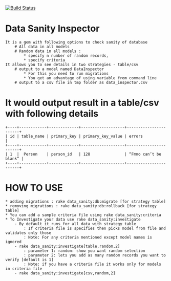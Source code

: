 [![Build Status](https://secure.travis-ci.org/singhgarima/data_sanity.png)](http://travis-ci.org/singhgarima/data_sanity)

# Data Sanity Inspector
    It is a gem with following options to check sanity of database
        # All data in all models
        # Random data in all models :
            * specify n number of random records,
            * specify criteria
    It allows you to see details in two strategies - table/csv
        # output to a model named DataInspector
            * For this you need to run migrations
            * You get an advantage of using variable from command line
        # output to a csv file in tmp folder as data_inspector.csv

# It would output result in a table/csv with following details

    +----+------------+-------------+-------------------+-----------------------+
    | id | table_name | primary_key	| primary_key_value | errors                |
    +----+------------+-------------+-------------------+-----------------------+
    | 1	 |  Person	  | person_id	| 128	            | “Fmno can’t be blank” |
    +----+------------+-------------+-------------------+-----------------------+

# HOW TO USE
    
    * adding migrations : rake data_sanity:db:migrate [for strategy table]
    * removing migrations : rake data_sanity:db:rollback [for strategy table]
    * You can add a sample criteria file using rake data_sanity:criteria
    * To Investigate your data use rake data_sanity:investigate
        - By default it runs for all data with strategy table
            : If criteria file is specifies then picks model from file and validates only those
            : Note: For any criteria mentioned except model names is ignored
        - rake data_sanity:investigate[table,random,2]
            : parameter 1: random: show you want random selection
            : parameter 2: lets you add as many random records you want to verify [default is 1]
            : Note: if you have a criteria file it works only for models in criteria file
        - rake data_sanity:investigate[csv,random,2]
   
